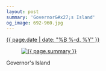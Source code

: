 ```yaml
---
layout: post
summary: 'Governor&#x27;s Island'
og_image: 692-960.jpg
---
```


<div class="post">
 <time>
  <a href="/692">
   {{ page.date | date: "%B %-d, %Y" }}
  </a>
 </time>
 <a href="/692">
  <figure data-taken="9/3/2017">
   <img alt="{{ page.summary }}" sizes="(min-width: 700px) 50vw, calc(100vw - 2rem)" src="{{ site.assets_url }}/692-480.jpg" srcset="{{ site.assets_url }}/692-240.jpg 240w, {{ site.assets_url }}/692-480.jpg 480w, {{ site.assets_url }}/692-720.jpg 720w, {{ site.assets_url }}/692-960.jpg 960w"/>
  </figure>
 </a>
 <span>
  Governor's Island
 </span>
</div>
